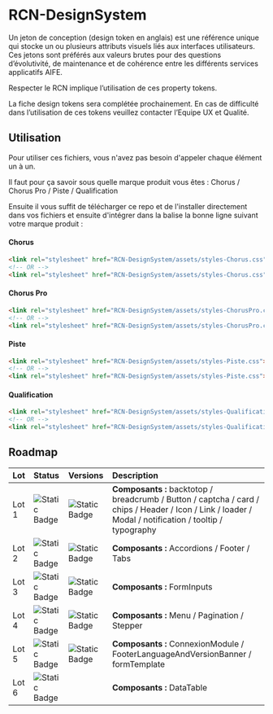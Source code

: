 # RCN-DesignSystem
 
Un jeton de conception (design token en anglais) est une référence unique qui stocke un ou plusieurs attributs visuels liés aux interfaces utilisateurs. Ces jetons sont préférés aux valeurs brutes pour des questions d’évolutivité, de maintenance et de cohérence entre les différents services applicatifs AIFE.

Respecter le RCN implique l’utilisation de ces property tokens.

La fiche design tokens sera complétée prochainement. En cas de difficulté dans l’utilisation de ces tokens veuillez contacter l’Equipe UX et Qualité.


## Utilisation 

Pour utiliser ces fichiers, vous n'avez pas besoin d'appeler chaque élément un à un. 

Il faut pour ça savoir sous quelle marque produit vous êtes : Chorus / Chorus Pro / Piste / Qualification

Ensuite il vous suffit de télécharger ce repo et de l'installer directement dans vos fichiers et ensuite d'intégrer dans la balise <head> la bonne ligne suivant votre marque produit : 

#### Chorus

```html
<link rel="stylesheet" href="RCN-DesignSystem/assets/styles-Chorus.css"><!--CSS-->
<!-- OR -->
<link rel="stylesheet" href="RCN-DesignSystem/assets/styles-Chorus.css"><!--SCSS-->
```

#### Chorus Pro

```html
<link rel="stylesheet" href="RCN-DesignSystem/assets/styles-ChorusPro.css"><!--CSS-->
<!-- OR -->
<link rel="stylesheet" href="RCN-DesignSystem/assets/styles-ChorusPro.css"><!--SCSS-->
```

#### Piste

```html
<link rel="stylesheet" href="RCN-DesignSystem/assets/styles-Piste.css"><!--CSS-->
<!-- OR -->
<link rel="stylesheet" href="RCN-DesignSystem/assets/styles-Piste.css"><!--SCSS-->
```

#### Qualification

```html
<link rel="stylesheet" href="RCN-DesignSystem/assets/styles-Qualification.css"><!--CSS-->
<!-- OR -->
<link rel="stylesheet" href="RCN-DesignSystem/assets/styles-Qualification.css"><!--SCSS-->
```


## Roadmap

| Lot       | Status  | Versions   | Description                |
| :-------- | :------- | :------------------------- | :------------------------- |
| Lot 1     | ![Static Badge]( https://img.shields.io/badge/Done-8acdb0.svg) | ![Static Badge]( https://img.shields.io/badge/v0.1.0+-grey.svg)  | **Composants :** backtotop / breadcrumb / Button / captcha / card / chips / Header / Icon / Link / loader / Modal / notification / tooltip / typography |
| Lot 2     | ![Static Badge]( https://img.shields.io/badge/Done-8acdb0.svg) | ![Static Badge]( https://img.shields.io/badge/v0.2.3+-grey.svg)  | **Composants :** Accordions / Footer / Tabs |
| Lot 3     | ![Static Badge]( https://img.shields.io/badge/Done-8acdb0.svg) | ![Static Badge]( https://img.shields.io/badge/v0.3.1+-grey.svg)  | **Composants :** FormInputs |
| Lot 4     | ![Static Badge]( https://img.shields.io/badge/Done-8acdb0.svg) | ![Static Badge]( https://img.shields.io/badge/v0.4.2+-grey.svg)  | **Composants :** Menu / Pagination / Stepper |
| Lot 5     | ![Static Badge]( https://img.shields.io/badge/Done-8acdb0.svg) | ![Static Badge]( https://img.shields.io/badge/v0.5.1+-grey.svg)  | **Composants :** ConnexionModule / FooterLanguageAndVersionBanner / formTemplate |
| Lot 6     | ![Static Badge]( https://img.shields.io/badge/Pending-abb8df.svg) |   | **Composants :** DataTable |
